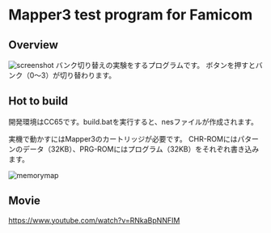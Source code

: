 # Mapper3 test program for Famicom

## Overview
![screenshot](https://github.com/nicotakuya/diyfccartridgemp3/assets/5597377/1b25f838-36d2-45ca-88fc-a25b219e9974)
バンク切り替えの実験をするプログラムです。
ボタンを押すとバンク（0～3）が切り替わります。

## Hot to build

開発環境はCC65です。build.batを実行すると、nesファイルが作成されます。

実機で動かすにはMapper3のカートリッジが必要です。
CHR-ROMにはパターンのデータ（32KB）、PRG-ROMにはプログラム（32KB）をそれぞれ書き込みます。

![memorymap](https://github.com/nicotakuya/diyfccartridgemp3/assets/5597377/053513bc-3467-4bbb-b5cb-9e4dabfcfe88)

## Movie

https://www.youtube.com/watch?v=RNkaBpNNFIM
